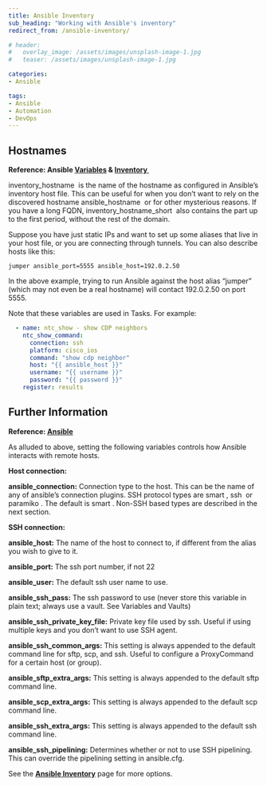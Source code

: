 ```yaml
---
title: Ansible Inventory
sub_heading: "Working with Ansible's inventory"
redirect_from: /ansible-inventory/

# header:
#   overlay_image: /assets/images/unsplash-image-1.jpg
#   teaser: /assets/images/unsplash-image-1.jpg

categories:
- Ansible

tags:
- Ansible
- Automation
- DevOps
---
```

## Hostnames

**Reference: Ansible [Variables](http://docs.ansible.com/ansible/playbooks_variables.html) & [Inventory ](http://docs.ansible.com/ansible/intro_inventory.html)**

inventory_hostname  is the name of the hostname as configured in Ansible’s inventory host file. This can be useful for when you don’t want to rely on the discovered hostname ansible_hostname  or for other mysterious reasons. If you have a long FQDN, inventory_hostname_short  also contains the part up to the first period, without the rest of the domain.

Suppose you have just static IPs and want to set up some aliases that live in your host file, or you are connecting through tunnels. You can also describe hosts like this:

```
jumper ansible_port=5555 ansible_host=192.0.2.50
```

In the above example, trying to run Ansible against the host alias “jumper” (which may not even be a real hostname) will contact 192.0.2.50 on port 5555.

Note that these variables are used in Tasks. For example:

```yaml
  - name: ntc_show - show CDP neighbors
    ntc_show_command:
      connection: ssh
      platform: cisco_ios
      command: "show cdp neighbor"
      host: "{{ ansible_host }}"
      username: "{{ username }}"
      password: "{{ password }}"
    register: results
```

## Further Information

**Reference: [Ansible](http://docs.ansible.com/ansible/intro_inventory.html)**

As alluded to above, setting the following variables controls how Ansible interacts with remote hosts.

**Host connection:**

**ansible_connection:** Connection type to the host. This can be the name of any of ansible’s connection plugins. SSH protocol types are smart , ssh  or paramiko . The default is smart . Non-SSH based types are described in the next section.

**SSH connection:**

**ansible_host:** The name of the host to connect to, if different from the alias you wish to give to it.

**ansible_port:** The ssh port number, if not 22

**ansible_user:** The default ssh user name to use.

**ansible_ssh_pass:** The ssh password to use (never store this variable in plain text; always use a vault. See Variables and Vaults)

**ansible_ssh_private_key_file:** Private key file used by ssh. Useful if using multiple keys and you don’t want to use SSH agent.

**ansible_ssh_common_args:** This setting is always appended to the default command line for sftp, scp, and ssh. Useful to configure a ProxyCommand for a certain host (or group).

**ansible_sftp_extra_args:** This setting is always appended to the default sftp command line.

**ansible_scp_extra_args:** This setting is always appended to the default scp command line.

**ansible_ssh_extra_args:** This setting is always appended to the default ssh command line.

**ansible_ssh_pipelining:** Determines whether or not to use SSH pipelining. This can override the pipelining setting in ansible.cfg.

See the [**Ansible Inventory**](http://docs.ansible.com/ansible/intro_inventory.html) page for more options.